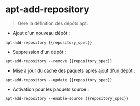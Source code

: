 # apt-add-repository

> Gère la définition des dépôts apt.

- Ajout d'un nouveau dépôt :

`apt-add-repository {{repository_spec}}`

- Suppression d'un dépôt :

`apt-add-repository --remove {{repository_spec}}`

- Mise à jour du cache des paquets après ajout d'un dépôt :

`apt-add-repository --update {{repository_spec}}`

- Activation pour les paquets source :

`apt-add-repository --enable-source {{repository_spec}}`
